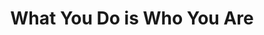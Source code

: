 ---
title: "What You Do is Who You Are"
description: 'Pertama kali saya dengar Ben Horowitz dari rekomendasi Jun. Buku ini berbicara tentang kultur perusahaan. Kata yang sering dipakai di laporan, dan interview, tapi gak banyak orang yang bisa mengartikulasikannya dengan baik (termasuk saya!).'
cover: "images/reading/what-you-do-is-you.jpeg"
publishDate: 2020-12-14
authors: "Ben Horowitz"
---